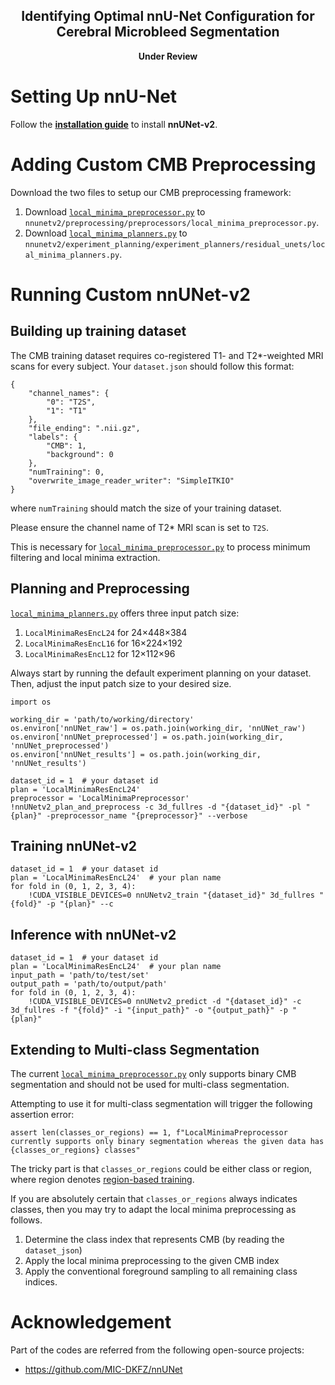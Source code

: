 <h2 align="center">Identifying Optimal nnU-Net Configuration for Cerebral Microbleed Segmentation</h2>

<p align="center">
  <b>Under Review</b>
</p>

# Setting Up nnU-Net
Follow the [**installation guide**](https://github.com/MIC-DKFZ/nnUNet/blob/master/documentation/installation_instructions.md) to install **nnUNet-v2**.

# Adding Custom CMB Preprocessing
Download the two files to setup our CMB preprocessing framework:
1. Download [``local_minima_preprocessor.py``](./local_minima_preprocessor.py) to ``nnunetv2/preprocessing/preprocessors/local_minima_preprocessor.py``.
2. Download [``local_minima_planners.py``](./local_minima_planners.py) to ``nnunetv2/experiment_planning/experiment_planners/residual_unets/local_minima_planners.py``.

# Running Custom nnUNet-v2
## Building up training dataset
The CMB training dataset requires co-registered T1- and T2*-weighted MRI scans for every subject. Your `dataset.json` should follow this format:

```
{
    "channel_names": {
        "0": "T2S",
        "1": "T1"
    },
    "file_ending": ".nii.gz",
    "labels": {
        "CMB": 1,
        "background": 0
    },
    "numTraining": 0,
    "overwrite_image_reader_writer": "SimpleITKIO"
}
```

where `numTraining` should match the size of your training dataset.

Please ensure the channel name of T2* MRI scan is set to `T2S`.

This is necessary for [``local_minima_preprocessor.py``](./local_minima_preprocessor.py) to process minimum filtering and local minima extraction.

## Planning and Preprocessing
[``local_minima_planners.py``](./local_minima_planners.py) offers three input patch size:
1. `LocalMinimaResEncL24` for 24×448×384
2. `LocalMinimaResEncL16` for 16×224×192
3. `LocalMinimaResEncL12` for 12×112×96

Always start by running the default experiment planning on your dataset. Then, adjust the input patch size to your desired size.

```
import os

working_dir = 'path/to/working/directory'
os.environ['nnUNet_raw'] = os.path.join(working_dir, 'nnUNet_raw')
os.environ['nnUNet_preprocessed'] = os.path.join(working_dir, 'nnUNet_preprocessed')
os.environ['nnUNet_results'] = os.path.join(working_dir, 'nnUNet_results')

dataset_id = 1  # your dataset id
plan = 'LocalMinimaResEncL24'
preprocessor = 'LocalMinimaPreprocessor'
!nnUNetv2_plan_and_preprocess -c 3d_fullres -d "{dataset_id}" -pl "{plan}" -preprocessor_name "{preprocessor}" --verbose
```
## Training nnUNet-v2
```
dataset_id = 1  # your dataset id
plan = 'LocalMinimaResEncL24'  # your plan name
for fold in (0, 1, 2, 3, 4):
    !CUDA_VISIBLE_DEVICES=0 nnUNetv2_train "{dataset_id}" 3d_fullres "{fold}" -p "{plan}" --c
```
## Inference with nnUNet-v2
```
dataset_id = 1  # your dataset id
plan = 'LocalMinimaResEncL24'  # your plan name
input_path = 'path/to/test/set'
output_path = 'path/to/output/path'
for fold in (0, 1, 2, 3, 4):
    !CUDA_VISIBLE_DEVICES=0 nnUNetv2_predict -d "{dataset_id}" -c 3d_fullres -f "{fold}" -i "{input_path}" -o "{output_path}" -p "{plan}"
```

## Extending to Multi-class Segmentation
The current [``local_minima_preprocessor.py``](./local_minima_preprocessor.py) only supports binary CMB segmentation and should not be used for multi-class segmentation.

Attempting to use it for multi-class segmentation will trigger the following assertion error:
```
assert len(classes_or_regions) == 1, f"LocalMinimaPreprocessor currently supports only binary segmentation whereas the given data has {classes_or_regions} classes"
```
The tricky part is that `classes_or_regions` could be either class or region, where region denotes [region-based training](https://github.com/MIC-DKFZ/nnUNet/blob/master/documentation/region_based_training.md).

If you are absolutely certain that `classes_or_regions` always indicates classes, then you may try to adapt the local minima preprocessing as follows.
1. Determine the class index that represents CMB (by reading the `dataset_json`)
2. Apply the local minima preprocessing to the given CMB index
3. Apply the conventional foreground sampling to all remaining class indices.

# Acknowledgement
Part of the codes are referred from the following open-source projects:

* https://github.com/MIC-DKFZ/nnUNet
